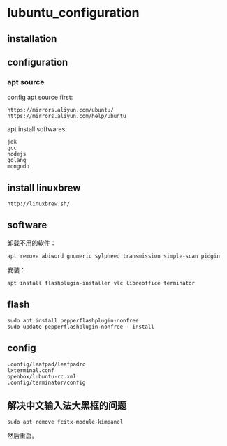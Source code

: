 # lubuntu_configuration

## installation



## configuration

### apt source

config apt source first:

```
https://mirrors.aliyun.com/ubuntu/
https://mirrors.aliyun.com/help/ubuntu
```

apt install softwares:

```
jdk
gcc
nodejs
golang
mongodb
```

## install linuxbrew

```
http://linuxbrew.sh/
```

## software

卸载不用的软件：
```
apt remove abiword gnumeric sylpheed transmission simple-scan pidgin
```

安装：
```
apt install flashplugin-installer vlc libreoffice terminator
```

## flash

```
sudo apt install pepperflashplugin-nonfree
sudo update-pepperflashplugin-nonfree --install
```

## config

```
.config/leafpad/leafpadrc
lxterminal.conf
openbox/lubuntu-rc.xml
.config/terminator/config
```

## 解决中文输入法大黑框的问题

```
sudo apt remove fcitx-module-kimpanel
```

然后重启。

